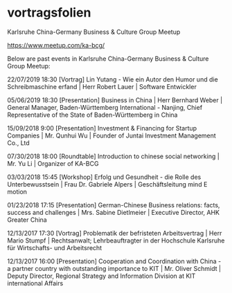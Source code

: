 # vortragsfolien

Karlsruhe China-Germany Business & Culture Group Meetup

https://www.meetup.com/ka-bcg/

Below are past events in Karlsruhe China-Germany Business & Culture Group Meetup:

22/07/2019 18:30 [Vortrag] Lin Yutang - Wie ein Autor den Humor und die Schreibmaschine erfand | Herr Robert Lauer | Software Entwickler

05/06/2019 18:30 [Presentation] Business in China | Herr Bernhard Weber | General Manager, Baden-Württemberg International - Nanjing, Chief Representative of the State of Baden-Württemberg in China 

15/09/2018 9:00 [Presentation] Investment & Financing for Startup Companies | Mr. Qunhui Wu | Founder of Juntai Investment Management Co., Ltd

07/30/2018 18:00 [Roundtable] Introduction to chinese social networking | Mr. Yu Li | Organizer of KA-BCG

03/03/2018 15:45 [Workshop] Erfolg und Gesundheit - die Rolle des Unterbewusstsein | Frau Dr. Gabriele Alpers | Geschäftsleitung mind E motion

01/23/2018 17:15 [Presentation] German-Chinese Business relations: facts, success and challenges | Mrs. Sabine Dietlmeier | Executive Director, AHK Greater China

12/13/2017 17:30 [Vortrag] Problematik der befristeten Arbeitsvertrag | Herr Mario Stumpf | Rechtsanwalt; Lehrbeauftragter in der Hochschule Karlsruhe für Wirtschafts- und Arbeitsrecht

12/13/2017 16:00 [Presentation] Cooperation and Coordination with China - a partner country with outstanding importance to KIT | Mr. Oliver Schmidt | Deputy Director, Regional Strategy and Information Division at KIT international Affairs
